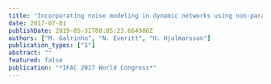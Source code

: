 ```yaml
---
title: "Incorporating noise modeling in dynamic networks using non-parametric models"
date: 2017-07-01
publishDate: 2019-05-31T08:05:23.664986Z
authors: ["M. Galrinho", "N. Everitt", "H. Hjalmarsson"]
publication_types: ["1"]
abstract: ""
featured: false
publication: "*IFAC 2017 World Congress*"
---
```


